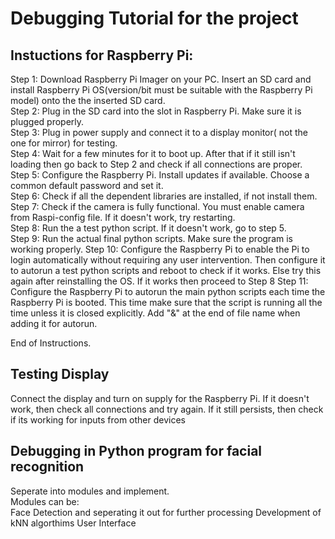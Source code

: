 # Debugging Tutorial for the project

## Instuctions for Raspberry Pi:

Step 1: Download Raspberry Pi Imager on your PC. Insert an SD card and install Raspberry Pi OS(version/bit must be suitable with the Raspberry Pi model) onto the the inserted SD card.  
Step 2: Plug in the SD card into the slot in Raspberry Pi. Make sure it is plugged properly.  
Step 3: Plug in power supply and connect it to a display monitor( not the one for mirror) for testing.   
Step 4: Wait for a few minutes for it to boot up. After that if it still isn't loading then go back to Step 2 and check if all connections are proper.  
Step 5: Configure the Raspberry Pi. Install updates if available. Choose a common default password and set it.  
Step 6: Check if all the dependent libraries are installed, if not install them.  
Step 7: Check if the camera is fully functional. You must enable camera from Raspi-config file. If it doesn't work, try restarting.  
Step 8: Run the a test python script. If it doesn't work, go to step 5.  
Step 9: Run the actual final python scripts. Make sure the program is working properly.
Step 10: Configure the Raspberry Pi to enable the Pi to login automatically without requiring any user intervention. Then configure it to autorun a test python scripts and reboot to check if it works. Else try this again after reinstalling the OS. If it works then proceed to Step 8
Step 11: Configure the Raspberry Pi to autorun the main python scripts each time the Raspberry Pi is booted. This time make sure that the script is running all the time unless it is closed explicitly. Add "&" at the end of file name when adding it for autorun.

End of Instructions.
## Testing Display
Connect the display and turn on supply for the Raspberry Pi. If it doesn't work, then check all connections and try again. If it still persists, then check if its working for inputs from other devices

## Debugging in Python program for facial recognition
Seperate into modules and implement.  
Modules can be:  
Face Detection and seperating it out for further processing
Development of kNN algorthims
User Interface


